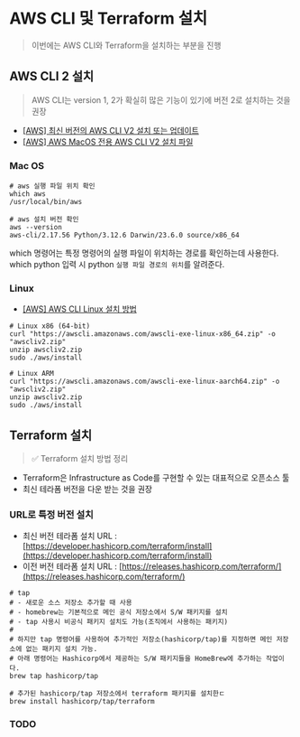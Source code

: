 # AWS CLI 및 Terraform 설치

> 이번에는 AWS CLI와 Terraform을 설치하는 부분을 진행

## AWS CLI 2 설치

> AWS CLI는 version 1, 2가 확실히 많은 기능이 있기에 버전 2로 설치하는 것을 권장

- [[AWS] 최신 버전의 AWS CLI V2 설치 또는 업데이트](https://docs.aws.amazon.com/ko_kr/cli/latest/userguide/getting-started-install.html)
- [[AWS] AWS MacOS 전용 AWS CLI V2 설치 파일](https://awscli.amazonaws.com/AWSCLIV2.pkg)

### Mac OS

```shell
# aws 실행 파일 위치 확인
which aws
/usr/local/bin/aws

# aws 설치 버전 확인
aws --version
aws-cli/2.17.56 Python/3.12.6 Darwin/23.6.0 source/x86_64
```

which <command> 명령어는 특정 명령어의 실행 파일이 위치하는 경로를 확인하는데 사용한다.  
which python 입력 시 python `실행 파일 경로의 위치`를 알려준다.

### Linux

- [[AWS] AWS CLI Linux 설치 방법](https://docs.aws.amazon.com/ko_kr/cli/latest/userguide/getting-started-install.html#cliv2-linux-install)

```shell
# Linux x86 (64-bit)
curl "https://awscli.amazonaws.com/awscli-exe-linux-x86_64.zip" -o "awscliv2.zip"
unzip awscliv2.zip
sudo ./aws/install

# Linux ARM
curl "https://awscli.amazonaws.com/awscli-exe-linux-aarch64.zip" -o "awscliv2.zip"
unzip awscliv2.zip
sudo ./aws/install
```

## Terraform 설치

> ✅ Terraform 설치 방법 정리

- Terraform은 Infrastructure as Code를 구현할 수 있는 대표적으로 오픈소스 툴
- 최신 테라폼 버전을 다운 받는 것을 권장

### URL로 특정 버전 설치

- 최신 버전 테라폼 설치 URL : [https://developer.hashicorp.com/terraform/install](https://developer.hashicorp.com/terraform/install)
- 이전 버전 테라폼 설치 URL : [https://releases.hashicorp.com/terraform/](https://releases.hashicorp.com/terraform/)

```shell
# tap
# - 새로운 소스 저장소 추가할 때 사용 
# - homebrew는 기본적으로 메인 공식 저장소에서 S/W 패키지를 설치
# - tap 사용시 비공식 패키지 설치도 가능(조직에서 사용하는 패키지)
# 
# 하지만 tap 명령어를 사용하여 추가적인 저장소(hashicorp/tap)를 지정하면 메인 저장소에 없는 패키지 설치 가능.  
# 아래 명령어는 Hashicorp에서 제공하는 S/W 패키지들을 HomeBrew에 추가하는 작업이다.
brew tap hashicorp/tap
```

```shell
# 추가된 hashicorp/tap 저장소에서 terraform 패키지를 설치한ㄷ 
brew install hashicorp/tap/terraform
```

### TODO
